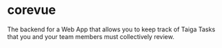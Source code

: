 # corevue
The backend for a Web App that allows you to keep track of Taiga Tasks that you and your team members must collectively review.
